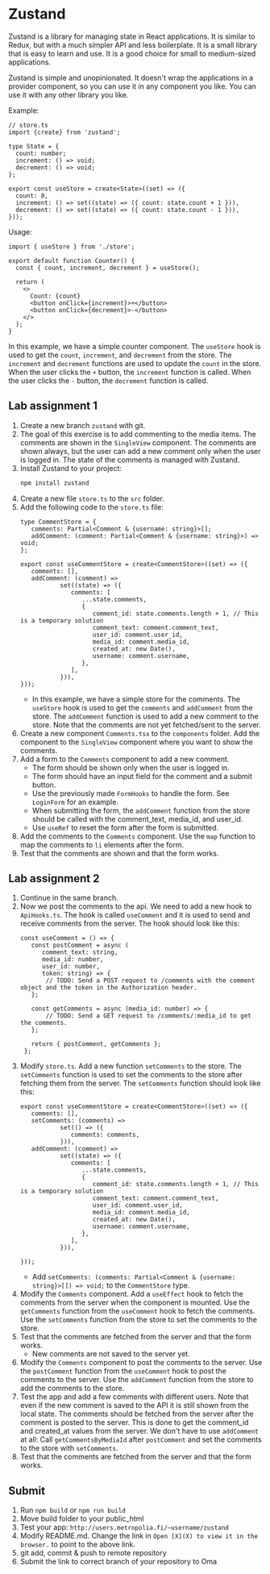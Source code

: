 # Zustand
Zustand is a library for managing state in React applications. It is similar to Redux, but with a much simpler API and less boilerplate. It is a small library that is easy to learn and use. It is a good choice for small to medium-sized applications.

Zustand is simple and unopinionated. It doesn't wrap the applications in a provider component, so you can use it in any component you like. You can use it with any other library you like.

Example:

```tsx
// store.ts
import {create} from 'zustand';

type State = {
  count: number;
  increment: () => void;
  decrement: () => void;
};

export const useStore = create<State>((set) => ({
  count: 0,
  increment: () => set((state) => ({ count: state.count + 1 })),
  decrement: () => set((state) => ({ count: state.count - 1 })),
}));
```
Usage:

```tsx
import { useStore } from './store';

export default function Counter() {
  const { count, increment, decrement } = useStore();

  return (
    <>
      Count: {count}
      <button onClick={increment}>+</button>
      <button onClick={decrement}>-</button>
    </>
  );
}
```

In this example, we have a simple counter component. The `useStore` hook is used to get the `count`, `increment`, and `decrement` from the store. The `increment` and `decrement` functions are used to update the `count` in the store. When the user clicks the `+` button, the `increment` function is called. When the user clicks the `-` button, the `decrement` function is called.


## Lab assignment 1
1. Create a new branch `zustand` with git.
2. The goal of this exercise is to add commenting to the media items. The comments are shown in the `SingleView` component. The comments are shown always, but the user can add a new comment only when the user is logged in. The state of the comments is managed with Zustand.
3. Install Zustand to your project:
   ```bash
   npm install zustand
   ```
4. Create a new file `store.ts` to the `src` folder.
5. Add the following code to the `store.ts` file:
   ```tsx
   type CommentStore = {
      comments: Partial<Comment & {username: string}>[];
      addComment: (comment: Partial<Comment & {username: string}>) => void;
   };
   
   export const useCommentStore = create<CommentStore>((set) => ({
      comments: [],
      addComment: (comment) =>
              set((state) => ({
                 comments: [
                    ...state.comments,
                    {
                       comment_id: state.comments.length + 1, // This is a temporary solution
                       comment_text: comment.comment_text,
                       user_id: comment.user_id,
                       media_id: comment.media_id,
                       created_at: new Date(),
                       username: comment.username,
                    },
                 ],
              })),
   }));
   ```
   - In this example, we have a simple store for the comments. The `useStore` hook is used to get the `comments` and `addComment` from the store. The `addComment` function is used to add a new comment to the store. Note that the comments are not yet fetched/sent to the server. 
6. Create a new component `Comments.tsx` to the `components` folder. Add the component to the `SingleView` component where you want to show the comments.
7. Add a form to the `Comments` component to add a new comment. 
    - The form should be shown only when the user is logged in. 
    - The form should have an input field for the comment and a submit button.
    - Use the previously made `FormHooks` to handle the form. See `LoginForm` for an example.
    - When submitting the form, the `addComment` function from the store should be called with the comment_text, media_id, and user_id.
    - Use `useRef` to reset the form after the form is submitted.
8. Add the comments to the `Comments` component. Use the `map` function to map the comments to `li` elements after the form.
9. Test that the comments are shown and that the form works.

## Lab assignment 2
1. Continue in the same branch.
2. Now we post the comments to the api. We need to add a new hook to `ApiHooks.ts`. The hook is called `useComment` and it is used to send and receive comments from the server. The hook should look like this:
   ```tsx
   const useComment = () => {
      const postComment = async (
         comment_text: string,
         media_id: number,
         user_id: number,
         token: string) => {
          // TODO: Send a POST request to /comments with the comment object and the token in the Authorization header.
      };
   
      const getComments = async (media_id: number) => {
          // TODO: Send a GET request to /comments/:media_id to get the comments.
      };
   
      return { postComment, getComments };
    };
    ```
3. Modify `store.ts`. Add a new function `setComments` to the store. The `setComments` function is used to set the comments to the store after fetching them from the server. The `setComments` function should look like this:
   ```tsx
   export const useCommentStore = create<CommentStore>((set) => ({
      comments: [],
      setComments: (comments) =>
              set(() => ({
                 comments: comments,
              })),
      addComment: (comment) =>
              set((state) => ({
                 comments: [
                    ...state.comments,
                    {
                       comment_id: state.comments.length + 1, // This is a temporary solution
                       comment_text: comment.comment_text,
                       user_id: comment.user_id,
                       media_id: comment.media_id,
                       created_at: new Date(),
                       username: comment.username,
                    },
                 ],
              })),
      
   }));
   ```
   - Add `setComments: (comments: Partial<Comment & {username: string}>[]) => void;` to the `CommentStore` type.
4. Modify the `Comments` component. Add a `useEffect` hook to fetch the comments from the server when the component is mounted. Use the `getComments` function from the `useComment` hook to fetch the comments. Use the `setComments` function from the store to set the comments to the store.
5. Test that the comments are fetched from the server and that the form works.
   - New comments are not saved to the server yet.
6. Modify the `Comments` component to post the comments to the server. Use the `postComment` function from the `useComment` hook to post the comments to the server. Use the `addComment` function from the store to add the comments to the store. 
7. Test the app and add a few comments with different users. Note that even if the new comment is saved to the API it is still shown from the local state. The comments should be fetched from the server after the comment is posted to the server. This is done to get the comment_id and created_at values from the server. We don't have to use `addComment` at all: Call `getCommentsByMediaId` after `postComment` and set the comments to the store with `setComments`.
8. Test that the comments are fetched from the server and that the form works.

## Submit
1. Run `npm build` or `npm run build`
2. Move build folder to your public_html
3. Test your app: `http://users.metropolia.fi/~username/zustand`
4. Modify README.md. Change the link in `Open [X](X) to view it in the browser.` to point to the above link.
5. git add, commit & push to remote repository
6. Submit the link to correct branch of your repository to Oma
